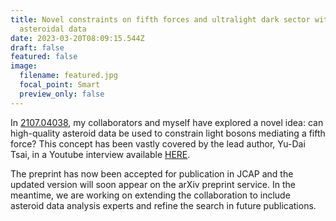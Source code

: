 ```yaml
---
title: Novel constraints on fifth forces and ultralight dark sector with
  asteroidal data
date: 2023-03-20T08:09:15.544Z
draft: false
featured: false
image:
  filename: featured.jpg
  focal_point: Smart
  preview_only: false
---
```

In [2107.04038](https://arxiv.org/abs/2107.04038), my collaborators and myself have explored a novel idea: can high-quality asteroid data be used to constrain light bosons mediating a fifth force? This concept has been vastly covered by the lead author, Yu-Dai Tsai, in a Youtube interview available [HERE](https://www.youtube.com/watch?v=xDX9XwLHBuM).

The preprint has now been accepted for publication in JCAP and the updated version will soon appear on the arXiv preprint service. In the meantime, we are working on extending the collaboration to include asteroid data analysis experts and refine the search in future publications.